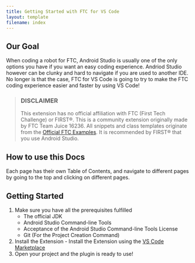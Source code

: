 ```yaml
---
title: Getting Started with FTC for VS Code
layout: template
filename: index
--- 
```


## Our Goal
When coding a robot for FTC, Android Studio is usually one of the only options you have if you want an easy coding experience. Andriod Studio however can be clunky and hard to navigate if you are used to another IDE. No longer is that the case, FTC for VS Code is going to try to make the FTC coding experience easier and faster by using VS Code!

> ### **DISCLAIMER**
>
> This extension has no official affiliation with FTC (First Tech Challenge) or FIRST®. This is a community extension originally made by FTC Team Juice 16236. All snippets and class templates originate from the [Official FTC Examples](https://github.com/FIRST-Tech-Challenge/FtcRobotController/tree/master/FtcRobotController/src/main/java/org/firstinspires/ftc/robotcontroller/external/samples). It is recommended by FIRST® that you use Android Studio.

## How to use this Docs
Each page has their own Table of Contents, and navigate to different pages by going to the top and clicking on different pages.

## Getting Started
1. Make sure you have all the prerequisites fulfilled
   - The official JDK
   - Android Studio Command-line Tools
   - Acceptance of the Android Studio Command-line Tools License
   - Git (For the Project Creation Command) 
2. Install the Extension - Install the Extension using the [VS Code Marketplace](https://marketplace.visualstudio.com/items?itemName=Juice16236.ftc-for-vs-code&ssr=false#overview)
3. Open your project and the plugin is ready to use!

